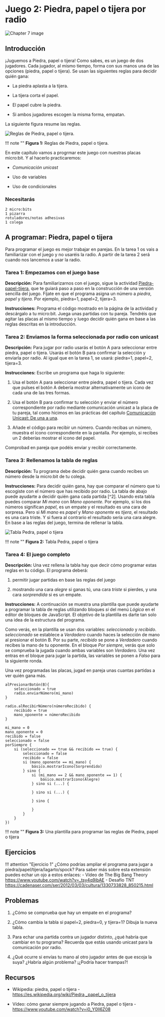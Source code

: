 Juego 2: Piedra, papel o tijera por radio
=========================================

![Chapter 7 image](chapter7.png)

Introducción
------------

¡Juguemos a Piedra, papel o tijera! Como sabes, es un juego de dos jugadores. Cada jugador, al mismo tiempo, forma con sus manos una de las opciones (piedra, papel o tijera). Se usan las siguientes reglas para decidir quién gana:

- La piedra aplasta a la tijera.

- La tijera corta el papel.

- El papel cubre la piedra.

- Si ambos jugadores escogen la misma forma, empatan.

La siguiente figura resume las reglas.

![Reglas de Piedra, papel o tijera.](Rock-paper-scissors.jpg)

!!! note ""
	**Figura 1:** Reglas de Piedra, papel o tijera.

En este capítulo vamos a progrmar este juego con nuestras placas micro:bit. Y al hacerlo practicaremos:

- *Comunicación unicast*

- Uso de variables

- Uso de condicionales

### Necesitarás

    2 micro:bits
    1 pizarra
    rotuladores/notas adhesivas
    1 colega

A programar: Piedra, papel o tijera
-----------------------------------

Para programar el juego es mejor trabajar en parejas. En la tarea 1 os vais a familiarizar con el juego y no usaréis la radio. A partir de la tarea 2 será cuando nos lancemos a usar la radio.


### Tarea 1: Empezamos con el juego base

**Descripción:** Para familiarizarnos con el juego, sigue la actividad [Piedra-papel-tijera](https://makecode.microbit.org/projects/rock-paper-scissors), que te guiará paso a paso en la construcción de una versión sencilla del juego. Fíjate en que el programa asigna un número a *piedra*, *papel* y *tijera*. Por ejemplo, piedra=1, papel=2, tijera=3.

**Instrucciones:** Programa el código mostrado en la página de la actividad y descárgalo a tu micro:bit. Juega unas partidas con tu pareja. Tendréis que agitar las placas al mismo tiempo y luego decidir quién gana en base a las reglas descritas en la introducción.


### Tarea 2: Enviamos la forma seleccionada por radio con unicast

**Descripción:** Para jugar por radio usarás el botón A para seleccionar entre piedra, papel o tijera. Usarás el botón B para confirmar la selección y enviarla por radio. Al igual que en la tarea 1, se usará: piedra=1, papel=2, tijera=3.


**Instrucciones:** Escribe un programa que haga lo siguiente:

1. Usa el botón A para seleccionar entre piedra, papel o tijera. Cada vez que pulses el botón A debería mostrar alternativamente un icono de cada una de las tres formas.

2. Usa el botón B para confirmar tu selección y enviar el número correspondiente por radio mediante comunicación unicast a la placa de tu pareja, tal como hicimos en las prácticas del capítulo [Comunicación Unicast: De una a una](../unicast/unicast.md).

3. Añade el código para recibir un número. Cuando recibas un número, muestra el icono correspondiente en la pantalla. Por ejemplo, si recibes un 2 deberías mostrar el icono del papel.

Comprobad en pareja que podéis enviar y recibir correctamente.


### Tarea 3: Rellenamos la tabla de reglas

**Descripción:** Tu programa debe decidir quién gana cuando recibes un número desde la micro:bit de tu colega.

**Instrucciones:** Para decidir quién gana, hay que comparar el número que tú escogiste con el número que has recibido por radio. La tabla de abajo puede ayudarte a decidir quién gana cada partida [^2]. Usando esta tabla puedes comparar *Mi mano* con *Mano oponente*. Por ejemplo, si los dos números significan *papel*, es un empate y el resultado es una cara de sorpresa. Pero si *Mi mano* es *papel* y *Mano oponente* es *tijera*, el resultado es una cara triste. Y si fuera al contrario el resultado sería una cara alegre. En base a las reglas del juego, termina de rellenar la tabla.


![Tabla Pedra, papel o tijera](IncompleteRockPaperScissorsTable.png)

!!! note ""
	**Figura 2:** Tabla Pedra, papel o tijera
	
### Tarea 4: El juego completo

**Descripción:** Una vez rellena la tabla hay que decir cómo programar estas reglas en tu código. El programa deberá:

1. permitir jugar partidas en base  las reglas del juego

2. mostrando una cara *alegre* si ganas tú, una cara *triste* si pierdes, y una cara *sorprendida* si es un empate.

**Instrucciones:** A continuación se muestra una plantilla que puede ayudarte a programar la tabla de reglas utilizando bloques *si* del menú *Lógica* en el editor de bloques de JavaScript. El objetivo de la plantilla es darte tan solo una idea de la estructura del programa. 

Como verás, en la plantilla se usan dos variables: *seleccionado* y *recibido*. *seleccionado* se establece a *Verdadero* cuando haces la selección de mano al presionar el botón B. Por su parte, *recibido* se pone a *Verdadero* cuando recibes la mano de tu oponente. En el bloque *Por siempre*, verás que solo se comprueba la jugada cuando ambas variables son *Verdadero*. Una vez entras en el bloque para jugar la partida, las variables se ponen a *Falso* para la siguiente ronda.

Una vez programadas las placas, jugad en pareja unas cuantas partidas a ver quién gana más.


```blocks
alPresionarBotón(B){
    seleccionado = true
    radio.enviarNúmero(mi_mano)
}
```
```blocks
radio.alRecibirNúmero(númeroRecibido) {
    recibido = true
    mano_oponente = númeroRecibido
}
```
```blocks
mi_mano = 0
mano_oponente = 0
recibido = false
seleccionado = false
porSiempre {
    si (seleccionado == true && recibido == true) {
        seleccionado = false
        recibido = false
        si (mano_oponente == mi_mano) {
            básico.mostrarIcono(Sorprendido)
        } sino {
            si (mi_mano == 2 && mano_oponente == 1) {
                básico.mostrarIcono(Alegre)
            } sino si (...) {
            	
            } sino si (...) {
            	
            } sino {
            	
            }
        }
    }
})
```

!!! note ""
	**Figura 3:** Una plantilla para programar las reglas de Piedra, papel o tijera
	
Ejercicios
----------

!!! attention "Ejercicio 1"
	¿Cómo podrías ampliar el programa para jugar a piedra/papel/tijera/lagarto/spock? Para saber más sobre esta extensión puedes echar un ojo a estos enlaces:
	- Vídeo de The Big Bang Theory <https://www.youtube.com/watch?v=_tsy4q9ibAE>
	- Desafío TNT <https://cadenaser.com/ser/2012/03/03/cultura/1330733828_850215.html>
	

Problemas
---------

1. ¿Cómo se comprueba que hay un empate en el programa?

2. ¿Cómo cambia la tabla si papel=2, piedra=0, y tijera=1? Dibuja la nueva tabla.

3. Para echar una partida contra un jugador distinto, ¿qué habría que cambiar en tu programa? Recuerda que estás usando unicast para la comunicación por radio.

4. ¿Qué ocurre si envías tu mano al otro jugador antes de que escoja la suya? ¿Habría algún problema? ¡¿Podría hacer trampas?!


Recursos
--------

- Wikipedia: piedra, papel o tijera - 
    <https://es.wikipedia.org/wiki/Piedra,_papel_o_tijera>
    
- Vídeo: cómo ganar siempre jugando a Piedra, papel o tijera - 
    <https://www.youtube.com/watch?v=i0_Y0ll6Z08>


